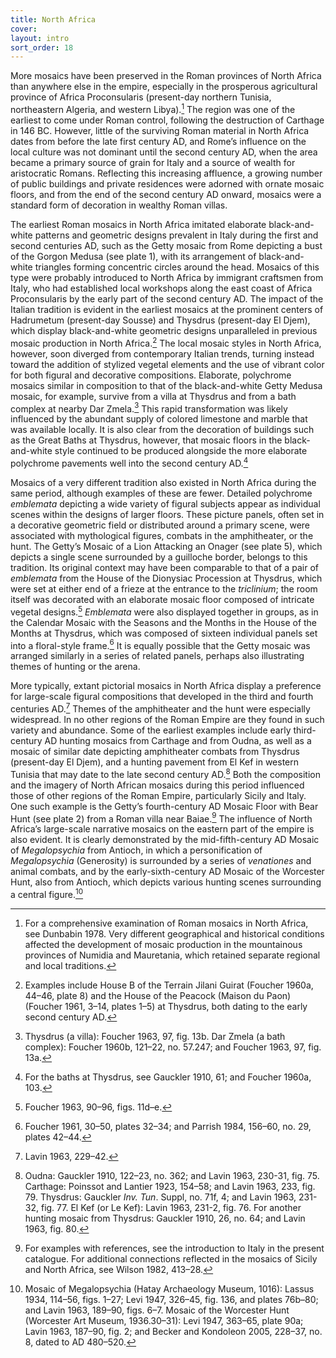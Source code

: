 ```yaml
---
title: North Africa
cover:
layout: intro
sort_order: 18
---
```

More mosaics have been preserved in the Roman provinces of North Africa than anywhere else in the empire, especially in the prosperous agricultural province of Africa Proconsularis (present-day northern Tunisia, northeastern Algeria, and western Libya).[^1] The region was one of the earliest to come under Roman control, following the destruction of <span class="popup location" id="loc_15897">Carthage</span> in 146 BC. However, little of the surviving Roman material in North Africa dates from before the late first century AD, and Rome’s influence on the local culture was not dominant until the second century AD, when the area became a primary source of grain for Italy and a source of wealth for aristocratic Romans. Reflecting this increasing affluence, a growing number of public buildings and private residences were adorned with ornate mosaic floors, and from the end of the second century AD onward, mosaics were a standard form of decoration in wealthy Roman villas.

The earliest Roman mosaics in North Africa imitated elaborate black-and-white patterns and geometric designs prevalent in Italy during the first and second centuries AD, such as the Getty mosaic from Rome depicting a bust of the Gorgon Medusa (see plate 1), with its arrangement of black-and-white triangles forming concentric circles around the head. Mosaics of this type were probably introduced to North Africa by immigrant craftsmen from Italy, who had established local workshops along the east coast of Africa Proconsularis by the early part of the second century AD. The impact of the Italian tradition is evident in the earliest mosaics at the prominent centers of <span class="popup location" id="loc_21633">Hadrumetum</span> (present-day Sousse) and <span class="popup location" id="loc_21592">Thysdrus</span> (present-day El Djem), which display black-and-white geometric designs unparalleled in previous mosaic production in North Africa.[^2] The local mosaic styles in North Africa, however, soon diverged from contemporary Italian trends, turning instead toward the addition of stylized vegetal elements and the use of vibrant color for both figural and decorative compositions. Elaborate, polychrome mosaics similar in composition to that of the black-and-white Getty Medusa mosaic, for example, survive from a villa at Thysdrus and from a <span class="popup pic" id="pic_06">bath complex</span> at nearby <span class="popup location" id="loc_0002">Dar Zmela</span>.[^3] This rapid transformation was likely influenced by the abundant supply of colored limestone and marble that was available locally. It is also clear from the decoration of buildings such as the Great Baths at Thysdrus, however, that mosaic floors in the black-and-white style continued to be produced alongside the more elaborate polychrome pavements well into the second century AD.[^4]

Mosaics of a very different tradition also existed in North Africa during the same period, although examples of these are fewer. Detailed polychrome <span class="popup definition" id="def_emblemata">*emblemata*</span> depicting a wide variety of figural subjects appear as individual scenes within the designs of larger floors. These picture panels, often set in a decorative geometric field or distributed around a primary scene, were associated with mythological figures, combats in the amphitheater, or the hunt. The Getty’s Mosaic of a Lion Attacking an Onager (see plate 5), which depicts a single scene surrounded by a guilloche border, belongs to this tradition. Its original context may have been comparable to that of a pair of *emblemata* from the House of the Dionysiac Procession at Thysdrus, which were set at either end of a frieze at the entrance to the <span class="popup definition" id="def_triclinium">*triclinium*</span>; the room itself was decorated with an elaborate mosaic floor composed of intricate vegetal designs.[^5] *Emblemata* were also displayed together in groups, as in the <span class="popup pic" id="pic_59">Calendar Mosaic</span> with the Seasons and the Months in the House of the Months at Thysdrus, which was composed of sixteen individual panels set into a floral-style frame.[^6] It is equally possible that the Getty mosaic was arranged similarly in a series of related panels, perhaps also illustrating themes of hunting or the arena.

More typically, extant pictorial mosaics in North Africa display a preference for large-scale figural compositions that developed in the third and fourth centuries AD.[^7] Themes of the amphitheater and the hunt were especially widespread. In no other regions of the Roman Empire are they found in such variety and abundance. Some of the earliest examples include early third-century AD <span class="popup pic" id="pic_60">hunting mosaics from Carthage</span> and from <span class="popup location" id="loc_21602">Oudna</span>, as well as a mosaic of similar date depicting <span class="popup pic" id="pic_61">amphitheater combats</span> from Thysdrus (present-day El Djem), and a hunting pavement from <span class="popup location" id="loc_21634">El Kef</span> in western Tunisia that may date to the late second century AD.[^8] Both the composition and the imagery of North African mosaics during this period influenced those of other regions of the Roman Empire, particularly Sicily and Italy. One such example is the Getty’s fourth-century AD Mosaic Floor with Bear Hunt (see plate 2) from a Roman villa near Baiae.[^9] The influence of North Africa’s large-scale narrative mosaics on the eastern part of the empire is also evident. It is clearly demonstrated by the mid-fifth-century AD <span class="popup pic" id="pic_63">Mosaic of *Megalopsychia*</span> from <span class="popup location" id="loc_21094">Antioch</span>, in which a personification of *Megalopsychia* (Generosity) is surrounded by a series of <span class="popup definition" id="def_venationes">*venationes*</span> and animal combats, and by the early-sixth-century AD <span class="popup pic" id="pic_62">Mosaic of the Worcester Hunt</span>, also from Antioch, which depicts various hunting scenes surrounding a central figure.[^10]

[^1]: For a comprehensive examination of Roman mosaics in North Africa, see Dunbabin 1978. Very different geographical and historical conditions affected the development of mosaic production in the mountainous provinces of Numidia and Mauretania, which retained separate regional and local traditions.

[^2]: Examples include House B of the Terrain Jilani Guirat (Foucher 1960a, 44–46, plate 8) and the House of the Peacock (Maison du Paon) (Foucher 1961, 3–14, plates 1–5) at Thysdrus, both dating to the early second century AD.

[^3]: Thysdrus (a villa): Foucher 1963, 97, fig. 13b. Dar Zmela (a bath complex): Foucher 1960b, 121–22, no. 57.247; and Foucher 1963, 97, fig. 13a.

[^4]: For the baths at Thysdrus, see Gauckler 1910, 61; and Foucher 1960a, 103.

[^5]: Foucher 1963, 90–96, figs. 11d–e.

[^6]: Foucher 1961, 30–50, plates 32–34; and Parrish 1984, 156–60, no. 29, plates 42–44.

[^7]: Lavin 1963, 229–42.

[^8]: Oudna: Gauckler 1910, 122–23, no. 362; and Lavin 1963, 230-31, fig. 75. Carthage: Poinssot and Lantier 1923, 154–58; and Lavin 1963, 233, fig. 79. Thysdrus: Gauckler *Inv. Tun*. Suppl, no. 71f, 4; and Lavin 1963, 231-32, fig. 77. El Kef (or Le Kef): Lavin 1963, 231-2, fig. 76. For another hunting mosaic from Thysdrus: Gauckler 1910, 26, no. 64; and Lavin 1963, fig. 80.

[^9]: For examples with references, see the introduction to Italy in the present catalogue. For additional connections reflected in the mosaics of Sicily and North Africa, see Wilson 1982, 413–28.

[^10]: Mosaic of Megalopsychia (Hatay Archaeology Museum, 1016): Lassus 1934, 114–56, figs. 1–27; Levi 1947, 326–45, fig. 136, and plates 76b–80; and Lavin 1963, 189–90, figs. 6–7. Mosaic of the Worcester Hunt (Worcester Art Museum, 1936.30–31): Levi 1947, 363–65, plate 90a; Lavin 1963, 187–90, fig. 2; and Becker and Kondoleon 2005, 228–37, no. 8, dated to AD 480–520.
